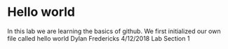 
# Hello world
In this lab we are learning the basics of github. We first initialized our own file called hello world
Dylan Fredericks 4/12/2018 Lab Section 1
